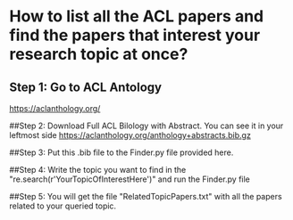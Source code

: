 # How to list all the ACL papers and find the papers that interest your research topic at once?

## Step 1: Go to ACL Antology
https://aclanthology.org/

##Step 2: Download Full ACL Bilology with Abstract. You can see it in your leftmost side
https://aclanthology.org/anthology+abstracts.bib.gz

##Step 3: Put this .bib file to the Finder.py file provided here.

##Step 4: Write the topic you want to find in the "re.search(r'YourTopicOfInterestHere')" and run the Finder.py file

##Step 5: You will get the file "RelatedTopicPapers.txt" with all the papers related to your queried topic.
